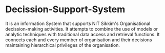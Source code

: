 # Decission-Support-System
It is an information System that supports NIT Sikkim's Organisational decission-making activities.
It attempts to combine the use of models or analytic techniques with traditional data access and retrieval functions.
It connects each and every member of organisation and their decisions maintaining hierarchical privileges of the organisation.
